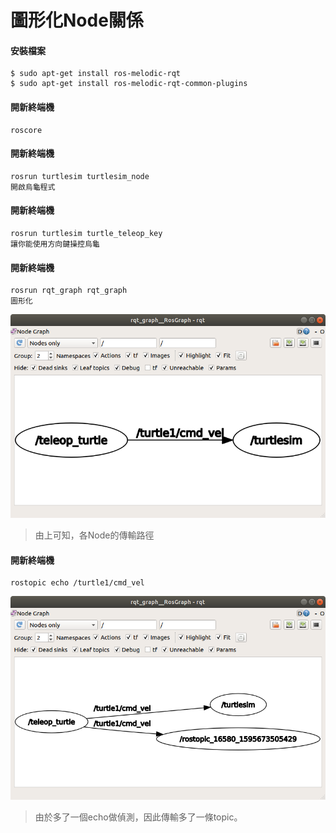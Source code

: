 圖形化Node關係
=

#### **安裝檔案**
```
$ sudo apt-get install ros-melodic-rqt
$ sudo apt-get install ros-melodic-rqt-common-plugins
```

#### **開新終端機** 
```
roscore
```
#### **開新終端機** 
```
rosrun turtlesim turtlesim_node
開啟烏龜程式
```
#### **開新終端機** 
```
rosrun turtlesim turtle_teleop_key  
讓你能使用方向鍵操控烏龜
```
#### **開新終端機** 
```
rosrun rqt_graph rqt_graph
圖形化
```
![img](https://github.com/TKTim/Ros_Tutorial/blob/master/%E5%9C%96%E5%BD%A2%E5%8C%96Node%E9%97%9C%E4%BF%82/1.png)
>由上可知，各Node的傳輸路徑


#### **開新終端機** 
```
rostopic echo /turtle1/cmd_vel 
```
![img](https://github.com/TKTim/Ros_Tutorial/blob/master/%E5%9C%96%E5%BD%A2%E5%8C%96Node%E9%97%9C%E4%BF%82/2.png)
>由於多了一個echo做偵測，因此傳輸多了一條topic。